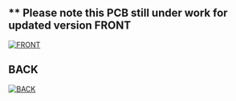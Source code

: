 ** Please note this PCB still under work for updated version
FRONT
-------------------

[![FRONT](https://d2t1xqejof9utc.cloudfront.net/screenshots/pics/406df0fcc6033955165331e439d0659e/large.png
)](https://d2t1xqejof9utc.cloudfront.net/screenshots/pics/406df0fcc6033955165331e439d0659e/large.png)

BACK
-------------------

[![BACK](https://d2t1xqejof9utc.cloudfront.net/screenshots/pics/797c76d72846c0377390deae2d0703cb/large.png
)](https://d2t1xqejof9utc.cloudfront.net/screenshots/pics/797c76d72846c0377390deae2d0703cb/large.png)

